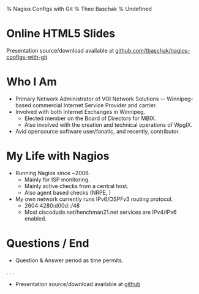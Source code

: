 % Nagios Configs with Git
% Theo Baschak
% Undefined


# Online HTML5 Slides

Presentation source/download available at [github.com/tbaschak/nagios-configs-with-git](https://github.com/tbaschak/nagios-configs-with-git)

# Who I Am

*	Primary Network Administrator of VOI Network Solutions -- Winnipeg-based commercial Internet Service Provider and carrier.
*	Involved with both Internet Exchanges in Winnipeg.
	*	Elected member on the Board of Directors for MBIX.
	*	Also involved with the creation and technical operations of WpgIX.
*	Avid opensource software user/fanatic, and recently, contributor.

# My Life with Nagios

*	Running Nagios since ~2006.
	*	Mainly for ISP monitoring.
	*	Mainly active checks from a central host.
	*	Also agent based checks (NRPE, )
*	My own network currently runs IPv6/OSPFv3 routing protocol.
	*	2604:4280:d00d::/48
	*	Most ciscodude.net/henchman21.net services are IPv4/IPv6 enabled.



# Questions / End

*	Question & Answer period as time permits.

. . .

*	Presentation source/download available at [github](https://github.com/tbaschak/nagios-configs-with-git)
